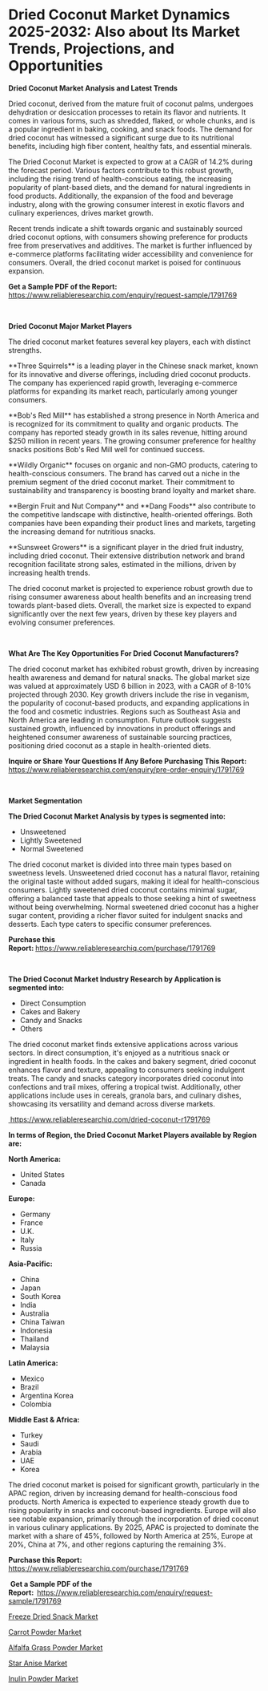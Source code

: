 <p><h1>Dried Coconut Market Dynamics 2025-2032: Also about Its Market Trends, Projections, and Opportunities</h1></p><p><strong>Dried Coconut Market Analysis and Latest Trends</strong></p>
<p><p>Dried coconut, derived from the mature fruit of coconut palms, undergoes dehydration or desiccation processes to retain its flavor and nutrients. It comes in various forms, such as shredded, flaked, or whole chunks, and is a popular ingredient in baking, cooking, and snack foods. The demand for dried coconut has witnessed a significant surge due to its nutritional benefits, including high fiber content, healthy fats, and essential minerals.</p><p>The Dried Coconut Market is expected to grow at a CAGR of 14.2% during the forecast period. Various factors contribute to this robust growth, including the rising trend of health-conscious eating, the increasing popularity of plant-based diets, and the demand for natural ingredients in food products. Additionally, the expansion of the food and beverage industry, along with the growing consumer interest in exotic flavors and culinary experiences, drives market growth. </p><p>Recent trends indicate a shift towards organic and sustainably sourced dried coconut options, with consumers showing preference for products free from preservatives and additives. The market is further influenced by e-commerce platforms facilitating wider accessibility and convenience for consumers. Overall, the dried coconut market is poised for continuous expansion.</p></p>
<p><strong>Get a Sample PDF of the Report:&nbsp;</strong> <a href="https://www.reliableresearchiq.com/enquiry/request-sample/1791769?utm_campaign=1876&utm_medium=2&utm_source=Github&utm_content=ia&utm_term=07042025&utm_id=dried-coconut">https://www.reliableresearchiq.com/enquiry/request-sample/1791769</a></p>
<p>&nbsp;</p>
<p><strong>Dried Coconut Major Market Players</strong></p>
<p><p>The dried coconut market features several key players, each with distinct strengths. </p><p>**Three Squirrels** is a leading player in the Chinese snack market, known for its innovative and diverse offerings, including dried coconut products. The company has experienced rapid growth, leveraging e-commerce platforms for expanding its market reach, particularly among younger consumers. </p><p>**Bob's Red Mill** has established a strong presence in North America and is recognized for its commitment to quality and organic products. The company has reported steady growth in its sales revenue, hitting around $250 million in recent years. The growing consumer preference for healthy snacks positions Bob's Red Mill well for continued success.</p><p>**Wildly Organic** focuses on organic and non-GMO products, catering to health-conscious consumers. The brand has carved out a niche in the premium segment of the dried coconut market. Their commitment to sustainability and transparency is boosting brand loyalty and market share.</p><p>**Bergin Fruit and Nut Company** and **Dang Foods** also contribute to the competitive landscape with distinctive, health-oriented offerings. Both companies have been expanding their product lines and markets, targeting the increasing demand for nutritious snacks. </p><p>**Sunsweet Growers** is a significant player in the dried fruit industry, including dried coconut. Their extensive distribution network and brand recognition facilitate strong sales, estimated in the millions, driven by increasing health trends. </p><p>The dried coconut market is projected to experience robust growth due to rising consumer awareness about health benefits and an increasing trend towards plant-based diets. Overall, the market size is expected to expand significantly over the next few years, driven by these key players and evolving consumer preferences.</p></p>
<p>&nbsp;</p>
<p><strong>What Are The Key Opportunities For Dried Coconut Manufacturers?</strong></p>
<p><p>The dried coconut market has exhibited robust growth, driven by increasing health awareness and demand for natural snacks. The global market size was valued at approximately USD 6 billion in 2023, with a CAGR of 8-10% projected through 2030. Key growth drivers include the rise in veganism, the popularity of coconut-based products, and expanding applications in the food and cosmetic industries. Regions such as Southeast Asia and North America are leading in consumption. Future outlook suggests sustained growth, influenced by innovations in product offerings and heightened consumer awareness of sustainable sourcing practices, positioning dried coconut as a staple in health-oriented diets.</p></p>
<p><strong>Inquire or Share Your Questions If Any Before Purchasing This Report:</strong> <a href="https://www.reliableresearchiq.com/enquiry/pre-order-enquiry/1791769?utm_campaign=1876&utm_medium=2&utm_source=Github&utm_content=ia&utm_term=07042025&utm_id=dried-coconut">https://www.reliableresearchiq.com/enquiry/pre-order-enquiry/1791769</a></p>
<p>&nbsp;</p>
<p><strong>Market Segmentation</strong></p>
<p><strong>The Dried Coconut Market Analysis by types is segmented into:</strong></p>
<p><ul><li>Unsweetened</li><li>Lightly Sweetened</li><li>Normal Sweetened</li></ul></p>
<p><p>The dried coconut market is divided into three main types based on sweetness levels. Unsweetened dried coconut has a natural flavor, retaining the original taste without added sugars, making it ideal for health-conscious consumers. Lightly sweetened dried coconut contains minimal sugar, offering a balanced taste that appeals to those seeking a hint of sweetness without being overwhelming. Normal sweetened dried coconut has a higher sugar content, providing a richer flavor suited for indulgent snacks and desserts. Each type caters to specific consumer preferences.</p></p>
<p><strong>Purchase this Report:&nbsp;</strong><a href="https://www.reliableresearchiq.com/purchase/1791769?utm_campaign=1876&utm_medium=2&utm_source=Github&utm_content=ia&utm_term=07042025&utm_id=dried-coconut">https://www.reliableresearchiq.com/purchase/1791769</a></p>
<p>&nbsp;</p>
<p><strong>The Dried Coconut Market Industry Research by Application is segmented into:</strong></p>
<p><ul><li>Direct Consumption</li><li>Cakes and Bakery</li><li>Candy and Snacks</li><li>Others</li></ul></p>
<p><p>The dried coconut market finds extensive applications across various sectors. In direct consumption, it's enjoyed as a nutritious snack or ingredient in health foods. In the cakes and bakery segment, dried coconut enhances flavor and texture, appealing to consumers seeking indulgent treats. The candy and snacks category incorporates dried coconut into confections and trail mixes, offering a tropical twist. Additionally, other applications include uses in cereals, granola bars, and culinary dishes, showcasing its versatility and demand across diverse markets.</p></p>
<p><a href="https://www.reliableresearchiq.com/dried-coconut-r1791769?utm_campaign=1876&utm_medium=2&utm_source=Github&utm_content=ia&utm_term=07042025&utm_id=dried-coconut">&nbsp;https://www.reliableresearchiq.com/dried-coconut-r1791769</a></p>
<p><strong>In terms of Region, the Dried Coconut Market Players available by Region are:</strong></p>
<p>
    <p> <strong> North America: </strong>
        <ul>
            <li>United States</li>
            <li>Canada</li>
        </ul>
        </p> 
    <p> <strong> Europe: </strong>
        <ul>
            <li>Germany</li>
            <li>France</li>
            <li>U.K.</li>
            <li>Italy</li>
            <li>Russia</li>
        </ul>
        </p> 
    <p> <strong> Asia-Pacific: </strong>
        <ul>
            <li>China</li>
            <li>Japan</li>
            <li>South Korea</li>
            <li>India</li>
            <li>Australia</li>
            <li>China Taiwan</li>
            <li>Indonesia</li>
            <li>Thailand</li>
            <li>Malaysia</li>
        </ul>
        </p> 
    <p> <strong> Latin America: </strong>
        <ul>
            <li>Mexico</li>
            <li>Brazil</li>
            <li>Argentina Korea</li>
            <li>Colombia</li>
        </ul>
        </p> 
    <p> <strong> Middle East & Africa: </strong>
        <ul>
            <li>Turkey</li>
            <li>Saudi</li>
            <li>Arabia</li>
            <li>UAE</li>
            <li>Korea</li>
        </ul>
    </p>
    </p>
<p><p>The dried coconut market is poised for significant growth, particularly in the APAC region, driven by increasing demand for health-conscious food products. North America is expected to experience steady growth due to rising popularity in snacks and coconut-based ingredients. Europe will also see notable expansion, primarily through the incorporation of dried coconut in various culinary applications. By 2025, APAC is projected to dominate the market with a share of 45%, followed by North America at 25%, Europe at 20%, China at 7%, and other regions capturing the remaining 3%.</p></p>
<p><strong>Purchase this Report: </strong><a href="https://www.reliableresearchiq.com/purchase/1791769?utm_campaign=1876&utm_medium=2&utm_source=Github&utm_content=ia&utm_term=07042025&utm_id=dried-coconut">https://www.reliableresearchiq.com/purchase/1791769</a></p>
<p>&nbsp;<strong>Get a Sample PDF of the Report:&nbsp;&nbsp;</strong><a href="https://www.reliableresearchiq.com/enquiry/request-sample/1791769?utm_campaign=1876&utm_medium=2&utm_source=Github&utm_content=ia&utm_term=07042025&utm_id=dried-coconut">https://www.reliableresearchiq.com/enquiry/request-sample/1791769</a></p>
<p><strong></strong></p>
<p><p><a href="https://github.com/nxauwedaroui2/Market-Research-Report-List-1/blob/main/freeze-dried-snack-market.md?utm_campaign=1876&utm_medium=2&utm_source=Github&utm_content=ia&utm_term=07042025&utm_id=dried-coconut">Freeze Dried Snack Market</a></p><p><a href="https://github.com/drissahrouk/Market-Research-Report-List-1/blob/main/carrot-powder-market.md?utm_campaign=1876&utm_medium=2&utm_source=Github&utm_content=ia&utm_term=07042025&utm_id=dried-coconut">Carrot Powder Market</a></p><p><a href="https://github.com/haklagjbj/Market-Research-Report-List-1/blob/main/alfalfa-grass-powder-market.md?utm_campaign=1876&utm_medium=2&utm_source=Github&utm_content=ia&utm_term=07042025&utm_id=dried-coconut">Alfalfa Grass Powder Market</a></p><p><a href="https://github.com/habyoneub/Market-Research-Report-List-1/blob/main/star-anise-market.md?utm_campaign=1876&utm_medium=2&utm_source=Github&utm_content=ia&utm_term=07042025&utm_id=dried-coconut">Star Anise Market</a></p><p><a href="https://github.com/kemauteve/Market-Research-Report-List-1/blob/main/inulin-powder-market.md?utm_campaign=1876&utm_medium=2&utm_source=Github&utm_content=ia&utm_term=07042025&utm_id=dried-coconut">Inulin Powder Market</a></p></p>